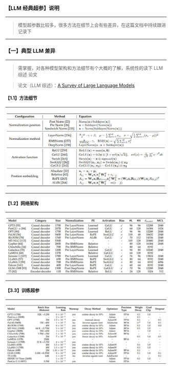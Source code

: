 ### 【LLM 经典超参】说明

***

> 模型超参数比较多，很多方法在细节上会有些差异，在这篇文档中持续跟进记录下

***





### 【一】典型 LLM 差异

***

> 需掌握，对各种模型架构和方法细节有个大概的了解，系统性的读下 LLM综述 论文

> 论文（LLM 综述）：[A Survey of Large Language Models](https://arxiv.org/pdf/2303.18223)



#### 【1.1】方法细节

***

<img src="./images/HyperParameter/01.jpg">

***



#### 【1.2】网络架构

***

<img src="./images/HyperParameter/02.jpg">

***



#### 【3.3】训练超参

***

<img src="./images/HyperParameter/03.jpg">



